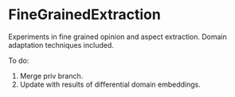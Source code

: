 # FineGrainedExtraction
Experiments in fine grained opinion and aspect extraction. Domain adaptation techniques included.

To do:
1) Merge priv branch. 
2) Update with results of differential domain embeddings. 
